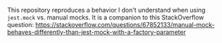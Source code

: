 This repository reproduces a behavior I don't understand when using `jest.mock` vs. manual mocks.
It is a companion to this StackOverflow question: https://stackoverflow.com/questions/67852133/manual-mock-behaves-differently-than-jest-mock-with-a-factory-parameter